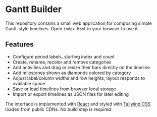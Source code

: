 # Gantt Builder

This repository contains a small web application for composing simple Gantt-style timelines. Open `index.html` in your browser to use it.

## Features
- Configure period labels, starting index and count
- Create, rename, recolor and remove categories
- Add activities and drag or resize their bars directly on the timeline
- Add milestones shown as diamonds colored by category
- Adjust label/column widths and row heights; layout responds to available space
- Save or load timelines from browser local storage
- Import or export timelines as JSON files for later editing

The interface is implemented with [React](https://react.dev/) and styled with [Tailwind CSS](https://tailwindcss.com/) loaded from public CDNs. No build step is required.
